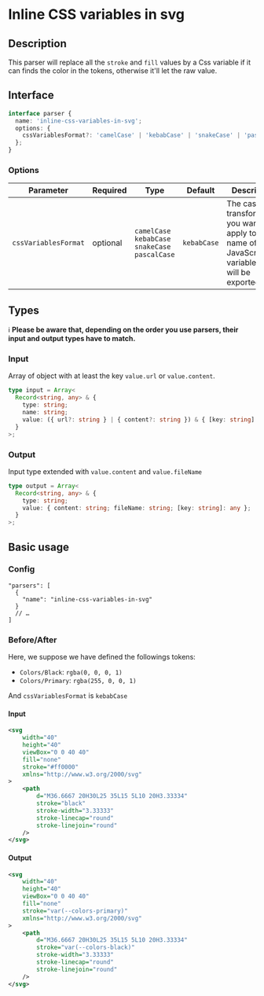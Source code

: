 # Inline CSS variables in svg

## Description

This parser will replace all the `stroke` and `fill` values by a Css variable if it can finds the color in the tokens, otherwise it'll let the raw value.

## Interface

```ts
interface parser {
  name: 'inline-css-variables-in-svg';
  options: {
    cssVariablesFormat?: 'camelCase' | 'kebabCase' | 'snakeCase' | 'pascalCase';
  };
}
```

### Options

| Parameter            | Required | Type                                             | Default     | Description                                                                                         |
| -------------------- | -------- | ------------------------------------------------ | ----------- | --------------------------------------------------------------------------------------------------- |
| `cssVariablesFormat` | optional | `camelCase` `kebabCase` `snakeCase` `pascalCase` | `kebabCase` | The case transformation you want to apply to the name of JavaScript variable that will be exported. |

## Types

ℹ️ **Please be aware that, depending on the order you use parsers, their input and output types have to match.**

### Input

Array of object with at least the key `value.url` or `value.content`.

```ts
type input = Array<
  Record<string, any> & {
    type: string;
    name: string;
    value: ({ url?: string } | { content?: string }) & { [key: string]: any };
  }
>;
```

### Output

Input type extended with `value.content` and `value.fileName`

```ts
type output = Array<
  Record<string, any> & {
    type: string;
    value: { content: string; fileName: string; [key: string]: any };
  }
>;
```

## Basic usage

### Config

```jsonc
"parsers": [
  {
    "name": "inline-css-variables-in-svg"
  }
  // …
]
```

### Before/After

Here, we suppose we have defined the followings tokens:

- `Colors/Black`: `rgba(0, 0, 0, 1)`
- `Colors/Primary`: `rgba(255, 0, 0, 1)`

And `cssVariablesFormat` is `kebabCase`

#### Input

```xml
<svg
    width="40"
    height="40"
    viewBox="0 0 40 40"
    fill="none"
    stroke="#ff0000"
    xmlns="http://www.w3.org/2000/svg"
>
    <path
        d="M36.6667 20H30L25 35L15 5L10 20H3.33334"
        stroke="black"
        stroke-width="3.33333"
        stroke-linecap="round"
        stroke-linejoin="round"
    />
</svg>
```

#### Output

```xml
<svg
    width="40"
    height="40"
    viewBox="0 0 40 40"
    fill="none"
    stroke="var(--colors-primary)"
    xmlns="http://www.w3.org/2000/svg"
>
    <path
        d="M36.6667 20H30L25 35L15 5L10 20H3.33334"
        stroke="var(--colors-black)"
        stroke-width="3.33333"
        stroke-linecap="round"
        stroke-linejoin="round"
    />
</svg>
```
